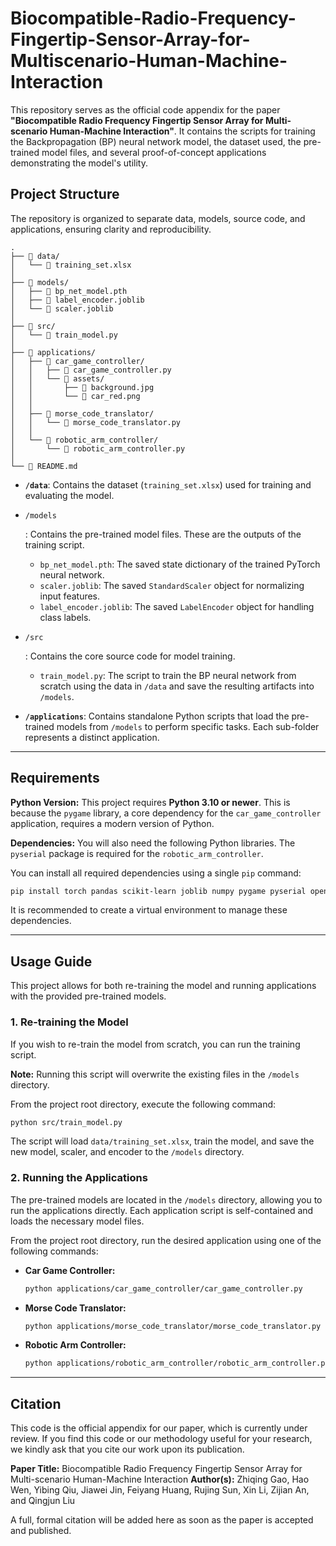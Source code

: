 # Biocompatible-Radio-Frequency-Fingertip-Sensor-Array-for-Multiscenario-Human-Machine-Interaction

This repository serves as the official code appendix for the paper **"Biocompatible Radio Frequency Fingertip Sensor Array for Multi-scenario Human-Machine Interaction"**. It contains the scripts for training the Backpropagation (BP) neural network model, the dataset used, the pre-trained model files, and several proof-of-concept applications demonstrating the model's utility.

## Project Structure

The repository is organized to separate data, models, source code, and applications, ensuring clarity and reproducibility.

```
.
├── 📂 data/
│   └── 📄 training_set.xlsx
│
├── 📂 models/
│   ├── 📄 bp_net_model.pth
│   ├── 📄 label_encoder.joblib
│   └── 📄 scaler.joblib
│
├── 📂 src/
│   └── 📄 train_model.py
│
├── 📂 applications/
│   ├── 📂 car_game_controller/
│   │   ├── 📄 car_game_controller.py
│   │   └── 📂 assets/
│   │       ├── 📄 background.jpg
│   │       └── 📄 car_red.png
│   │
│   ├── 📂 morse_code_translator/
│   │   └── 📄 morse_code_translator.py
│   │
│   └── 📂 robotic_arm_controller/
│       └── 📄 robotic_arm_controller.py
│
└── 📄 README.md
```

- **`/data`**: Contains the dataset (`training_set.xlsx`) used for training and evaluating the model.

- `/models`

  : Contains the pre-trained model files. These are the outputs of the training script.

  - `bp_net_model.pth`: The saved state dictionary of the trained PyTorch neural network.
  - `scaler.joblib`: The saved `StandardScaler` object for normalizing input features.
  - `label_encoder.joblib`: The saved `LabelEncoder` object for handling class labels.

- `/src`

  : Contains the core source code for model training.

  - `train_model.py`: The script to train the BP neural network from scratch using the data in `/data` and save the resulting artifacts into `/models`.

- **`/applications`**: Contains standalone Python scripts that load the pre-trained models from `/models` to perform specific tasks. Each sub-folder represents a distinct application.

------

## Requirements

**Python Version:** This project requires **Python 3.10 or newer**. This is because the `pygame` library, a core dependency for the `car_game_controller` application, requires a modern version of Python.

**Dependencies:** You will also need the following Python libraries. The `pyserial` package is required for the `robotic_arm_controller`.

You can install all required dependencies using a single `pip` command:

```bash
pip install torch pandas scikit-learn joblib numpy pygame pyserial openpyxl
```

It is recommended to create a virtual environment to manage these dependencies.

------

## Usage Guide

This project allows for both re-training the model and running applications with the provided pre-trained models.

### 1. Re-training the Model

If you wish to re-train the model from scratch, you can run the training script.

**Note:** Running this script will overwrite the existing files in the `/models` directory.

From the project root directory, execute the following command:

```bash
python src/train_model.py
```

The script will load `data/training_set.xlsx`, train the model, and save the new model, scaler, and encoder to the `/models` directory.

### 2. Running the Applications

The pre-trained models are located in the `/models` directory, allowing you to run the applications directly. Each application script is self-contained and loads the necessary model files.

From the project root directory, run the desired application using one of the following commands:

- **Car Game Controller:**

  ```bash
  python applications/car_game_controller/car_game_controller.py
  ```

- **Morse Code Translator:**

  ```bash
  python applications/morse_code_translator/morse_code_translator.py
  ```

- **Robotic Arm Controller:**

  ```bash
  python applications/robotic_arm_controller/robotic_arm_controller.py
  ```

------

## Citation

This code is the official appendix for our paper, which is currently under review. If you find this code or our methodology useful for your research, we kindly ask that you cite our work upon its publication.

**Paper Title:** Biocompatible Radio Frequency Fingertip Sensor Array for Multi-scenario Human-Machine Interaction
**Author(s):** Zhiqing Gao, Hao Wen, Yibing Qiu, Jiawei Jin, Feiyang Huang, Rujing Sun, Xin Li, Zijian An, and Qingjun Liu

A full, formal citation will be added here as soon as the paper is accepted and published.